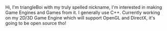 Hi, I'm triangleBoi with my truly spelled nickname, I'm interested in making Game Engines and Games from it. I generally use C++.
Currently working on my 2D/3D Game Engine which will support OpenGL and DirectX, it's going to be open source tho!
